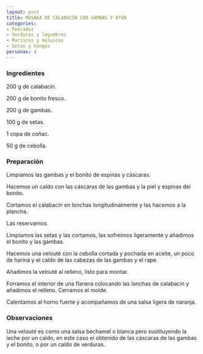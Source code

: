 ```yaml
---
layout: post
title: MUSAKA DE CALABACÍN CON GAMBAS Y ATÚN
categories:
- Pescados
- Verduras y legumbres
- Mariscos y moluscos
- Setas y hongos
personas: 4 
---
```

<h3>Ingredientes</h3>
200 g de calabacín.

200 g de bonito fresco.

200 g de gambas.

100 g de setas.

1 copa de coñac.

50 g de cebolla.

<h3>Preparación</h3>
Limpiamos las gambas y el bonito de espinas y cáscaras.

Hacemos un caldo con las cáscaras de las gambas y la piel y espinas del bonito.

Cortamos el calabacín en lonchas longitudinalmente y las hacemos a la plancha.

Las reservamos.

Limpiamos las setas y las cortamos, las sofreímos ligeramente y añadimos el bonito y las gambas.

Hacemos una velouté con la cebolla cortada y pochada en aceite, un poco de harina y el caldo de las cabezas de las gambas y el rape.

Añadimos la velouté al relleno, listo para montar.

Forramos el interior de una flanera colocando las lonchas de calabacín y añadimos el relleno. Cerramos el molde.

Calentamos al horno fuerte y acompañamos de una salsa ligera de naranja.

<h3>Observaciones</h3>
Una velouté es como una salsa bechamel o blanca pero sustituyendo la leche por un caldo, en este caso el obtenido de las cáscaras de las gambas y el bonito, o por un caldo de verduras.